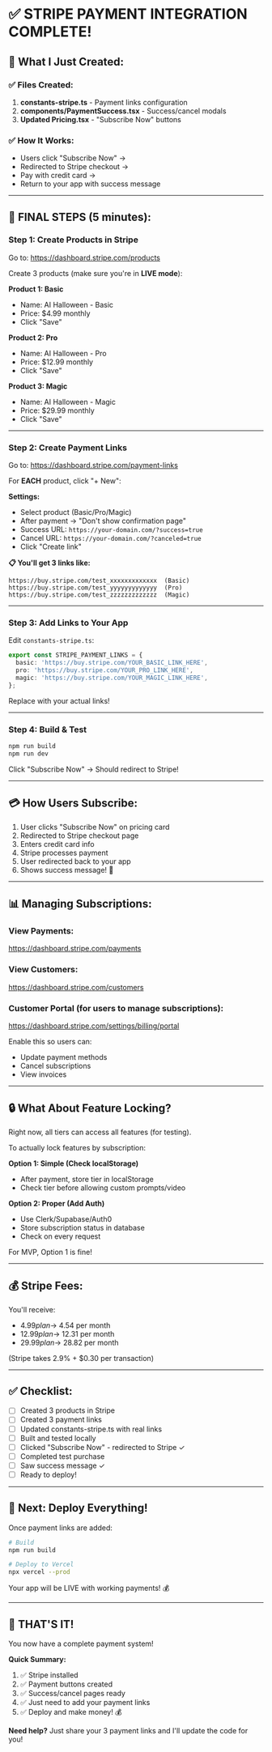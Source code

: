 # ✅ STRIPE PAYMENT INTEGRATION COMPLETE!

## 🎉 What I Just Created:

### ✅ Files Created:
1. **constants-stripe.ts** - Payment links configuration
2. **components/PaymentSuccess.tsx** - Success/cancel modals
3. **Updated Pricing.tsx** - "Subscribe Now" buttons

### ✅ How It Works:
- Users click "Subscribe Now" →
- Redirected to Stripe checkout →
- Pay with credit card →
- Return to your app with success message

---

## 🚀 FINAL STEPS (5 minutes):

### Step 1: Create Products in Stripe

Go to: https://dashboard.stripe.com/products

Create 3 products (make sure you're in **LIVE mode**):

**Product 1: Basic**
- Name: AI Halloween - Basic
- Price: $4.99 monthly
- Click "Save"

**Product 2: Pro**
- Name: AI Halloween - Pro
- Price: $12.99 monthly
- Click "Save"

**Product 3: Magic**
- Name: AI Halloween - Magic
- Price: $29.99 monthly
- Click "Save"

---

### Step 2: Create Payment Links

Go to: https://dashboard.stripe.com/payment-links

For **EACH** product, click "+ New":

**Settings:**
- Select product (Basic/Pro/Magic)
- After payment → "Don't show confirmation page"
- Success URL: `https://your-domain.com/?success=true`
- Cancel URL: `https://your-domain.com/?canceled=true`
- Click "Create link"

**📋 You'll get 3 links like:**
```
https://buy.stripe.com/test_xxxxxxxxxxxxx  (Basic)
https://buy.stripe.com/test_yyyyyyyyyyyyy  (Pro)
https://buy.stripe.com/test_zzzzzzzzzzzzz  (Magic)
```

---

### Step 3: Add Links to Your App

Edit `constants-stripe.ts`:

```typescript
export const STRIPE_PAYMENT_LINKS = {
  basic: 'https://buy.stripe.com/YOUR_BASIC_LINK_HERE',
  pro: 'https://buy.stripe.com/YOUR_PRO_LINK_HERE',
  magic: 'https://buy.stripe.com/YOUR_MAGIC_LINK_HERE',
};
```

Replace with your actual links!

---

### Step 4: Build & Test

```bash
npm run build
npm run dev
```

Click "Subscribe Now" → Should redirect to Stripe!

---

## 💳 How Users Subscribe:

1. User clicks "Subscribe Now" on pricing card
2. Redirected to Stripe checkout page
3. Enters credit card info
4. Stripe processes payment
5. User redirected back to your app
6. Shows success message! 🎉

---

## 📊 Managing Subscriptions:

### View Payments:
https://dashboard.stripe.com/payments

### View Customers:
https://dashboard.stripe.com/customers

### Customer Portal (for users to manage subscriptions):
https://dashboard.stripe.com/settings/billing/portal

Enable this so users can:
- Update payment methods
- Cancel subscriptions
- View invoices

---

## 🔒 What About Feature Locking?

Right now, all tiers can access all features (for testing).

To actually lock features by subscription:

**Option 1: Simple (Check localStorage)**
- After payment, store tier in localStorage
- Check tier before allowing custom prompts/video

**Option 2: Proper (Add Auth)**
- Use Clerk/Supabase/Auth0
- Store subscription status in database
- Check on every request

For MVP, Option 1 is fine!

---

## 💰 Stripe Fees:

You'll receive:
- $4.99 plan → ~$4.54 per month
- $12.99 plan → ~$12.31 per month  
- $29.99 plan → ~$28.82 per month

(Stripe takes 2.9% + $0.30 per transaction)

---

## ✅ Checklist:

- [ ] Created 3 products in Stripe
- [ ] Created 3 payment links
- [ ] Updated constants-stripe.ts with real links
- [ ] Built and tested locally
- [ ] Clicked "Subscribe Now" - redirected to Stripe ✓
- [ ] Completed test purchase
- [ ] Saw success message ✓
- [ ] Ready to deploy!

---

## 🚀 Next: Deploy Everything!

Once payment links are added:

```bash
# Build
npm run build

# Deploy to Vercel
npx vercel --prod
```

Your app will be LIVE with working payments! 💰

---

## 🎃 THAT'S IT!

You now have a complete payment system!

**Quick Summary:**
1. ✅ Stripe installed
2. ✅ Payment buttons created
3. ✅ Success/cancel pages ready
4. ✅ Just need to add your payment links
5. ✅ Deploy and make money! 💰

**Need help?** Just share your 3 payment links and I'll update the code for you!

